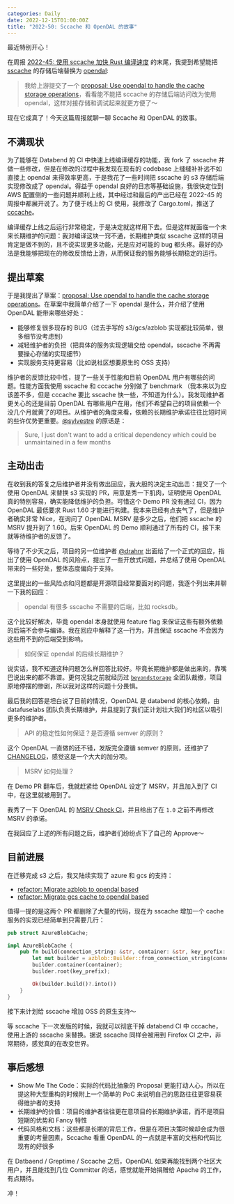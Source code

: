 ```yaml
---
categories: Daily
date: 2022-12-15T01:00:00Z
title: "2022-50: Sccache 和 OpenDAL 的故事"
---
```


最近特别开心！

在周报 [2022-45: 使用 sccache 加快 Rust 编译速度](https://xuanwo.io/reports/2022-45/) 的末尾，我提到希望能把 [sscache](https://github.com/mozilla/sccache) 的存储后端替换为 [opendal](https://github.com/datafuselabs/opendal):

> 我给上游提交了一个 [proposal: Use opendal to handle the cache storage operations](https://github.com/mozilla/sccache/issues/1404)，看看能不能把 sccache 的存储后端访问改为使用 opendal，这样对接存储和调试起来就更方便了～

现在它成真了！今天这篇周报就聊一聊 Sccache 和 OpenDAL 的故事。

## 不满现状

为了能够在 Databend 的 CI 中快速上线编译缓存的功能，我 fork 了 sscache 并做一些修改，但是在修改的过程中我发现在现有的 codebase 上缝缝补补远不如直接上 opendal 来得效率更高，于是我花了一些时间把 sscache 的 s3 存储后端实现修改成了 opendal。得益于 opendal 良好的日志等基础设施，我很快定位到 AWS 配置侧的一些问题并顺利上线，其中经过和最后的产出已经在 2022-45 的周报中都展开说了。为了便于线上的 CI 使用，我修改了 Cargo.toml，推送了 [cccache](https://crates.io/crates/cccache)。

编译缓存上线之后运行非常稳定，于是决定就这样用下去。但是这样就面临一个未来长期维护的问题：我对编译这块一窍不通，长期维护类似 sscache 这样的项目肯定是做不到的，且不说实现更多功能，光是应对可能的 bug 都头疼。最好的办法是我能够把现在的修改反馈给上游，从而保证我的服务能够长期稳定的运行。

## 提出草案

于是我提出了草案：[proposal: Use opendal to handle the cache storage operations](https://github.com/mozilla/sccache/issues/1404)。在草案中我简单介绍了一下 opendal 是什么，并介绍了使用 OpenDAL 能带来哪些好处：

- 能够修复很多现存的 BUG（过去手写的 s3/gcs/azblob 实现都比较简单，很多细节没考虑到）
- 减轻维护者的负担（把具体的服务实现逻辑交给 opendal，sscache 不再需要操心存储的实现细节）
- 实现服务支持更容易（比如说社区想要原生的 OSS 支持）

维护者的反馈比较中性，提了一些关于性能和目前 OpenDAL 用户有哪些的问题。性能方面我使用 sscache 和 cccache 分别做了 benchmark （我本来以为应该差不多，但是 cccache 要比 sscache 快一些，不知道为什么）。我发现维护者更关心的还是目前 OpenDAL 有哪些用户在用，他们不希望自己的项目依赖一个没几个月就黄了的项目。从维护者的角度来看，依赖的长期维护承诺往往比短时间的些许优势更重要。[@sylvestre](https://github.com/sylvestre) 的原话是：

> Sure, I just don't want to add a critical dependency which could be unmaintained in a few months

## 主动出击

在收到我的答复之后维护者并没有做出回应，我大胆的决定主动出击：提交了一个使用 OpenDAL 来替换 s3 实现的 PR，用意是秀一下肌肉，证明使用 OpenDAL 真的特别容易，确实能降低维护的负担。可惜这个 Demo PR 没有通过 CI，因为 OpenDAL 最低要求 Rust 1.60 才能进行构建。我本来已经有点丧气了，但是维护者确实非常 Nice，在询问了 OpenDAL MSRV 是多少之后，他们把 sscache 的 MSRV 提升到了 1.60。后来 OpenDAL 的 Demo 顺利通过了所有的 CI，接下来就等待维护者的反馈了。

等待了不少天之后，项目的另一位维护者 [@drahnr](https://github.com/drahnr) 出面给了一个正式的回应，指出了使用 OpenDAL 的风险点，提出了一些开放式问题，并总结了使用 OpenDAL 带来的一些好处，整体态度偏向于支持。

这里提出的一些风险点和问题都是开源项目经常要面对的问题，我逐个列出来并聊一下我的回应：

> opendal 有很多 sscache 不需要的后端，比如 rocksdb。

这个比较好解决，毕竟 opendal 本身就使用 feature flag 来保证这些有额外依赖的后端不会参与编译。我在回应中解释了这一行为，并且保证 sscache 不会因为这些用不到的后端受到影响。

> 如何保证 opendal 的后续长期维护？

说实话，我不知道这种问题怎么样回答比较好。毕竟长期维护都是做出来的，靠嘴巴说出来的都不靠谱。更何况我之前就经历过 [`beyondstorage`](https://github.com/beyondstorage/go-storage) 全团队裁撤，项目原地停摆的惨剧，所以我对这样的问题十分畏惧。

最后我的回答是坦白说了目前的情况，OpenDAL 是 databend 的核心依赖，由 datafuselabs 团队负责长期维护，并且提到了我们正计划壮大我们的社区以吸引更多的维护者。

> API 的稳定性如何保证？是否遵循 semver 的原则？

这个 OpenDAL 一直做的还不错，发版完全遵循 semver 的原则，还维护了 [CHANGELOG](https://github.com/datafuselabs/opendal/blob/main/CHANGELOG.md)，感觉这是一个大大的加分项。

> MSRV 如何处理？

在 Demo PR 翻车后，我就赶紧给 OpenDAL 设定了 MSRV，并且加入到了 CI 中，在这里就被用到了。

我秀了一下 OpenDAL 的 [MSRV Check CI](https://github.com/datafuselabs/opendal/blob/main/.github/workflows/ci.yml#L42)，并且给出了在 `1.0` 之前不再修改 MSRV 的承诺。

在我回应了上述的所有问题之后，维护者们纷纷点下了自己的 Approve～

## 目前进展

在迁移完成 s3 之后，我又陆续实现了 azure 和 gcs 的支持：

- [refactor: Migrate azblob to opendal based](https://github.com/mozilla/sccache/pull/1463)
- [refactor: Migrate gcs cache to opendal based](https://github.com/mozilla/sccache/pull/1474)

值得一提的是这两个 PR 都删除了大量的代码，现在为 sscache 增加一个 cache 服务的实现已经简单到只需要几行：

```rust
pub struct AzureBlobCache;

impl AzureBlobCache {
    pub fn build(connection_string: &str, container: &str, key_prefix: &str) -> Result<Operator> {
        let mut builder = azblob::Builder::from_connection_string(connection_string)?;
        builder.container(container);
        builder.root(key_prefix);

        Ok(builder.build()?.into())
    }
}
```

接下来计划给 sscache 增加 OSS 的原生支持～

等 sccache 下一次发版的时候，我就可以彻底干掉 databend CI 中 cccache，使用上游的 sscache 来替换。据说 sscache 同样会被用到 Firefox CI 之中，非常期待，感觉真的在改变世界。

## 事后感想

- Show Me The Code：实际的代码比抽象的 Proposal 更能打动人心，所以在提这种大型重构的时候附上一个简单的 PoC 来说明自己的思路往往更容易获得维护者的支持
- 长期维护的价值：项目的维护者往往更在意项目的长期维护承诺，而不是项目短期的优势和 Fancy 特性
- 代码风格和文档：这些都是长期的背后工作，但是在项目决策时候却会成为很重要的考量因素，Sccache 看重 OpenDAL 的一点就是丰富的文档和代码比现有的好很多

在 Datbaend / Greptime / Sccache 之后，OpenDAL 如果再能找到两个社区大用户，并且能找到几位 Committer 的话，感觉就能开始捐赠给 Apache 的工作，有点期待。

冲！
